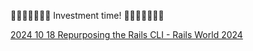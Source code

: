 🌱💐🍃🌵🌾🌿🌴 Investment time! 🌱💐🍃🌵🌾🌿🌴

[2024 10 18 Repurposing the Rails CLI - Rails World 2024](20241018/20241018-note.md)